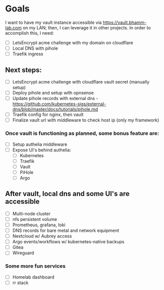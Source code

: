 # Goals
I want to have my vault instance accessible via https://vault.bhamm-lab.com on my LAN; then, I can leverage it in other projects. In order to accomplish this, I need:
- [ ] LetsEncrypt acme challenge with my domain on cloudflare
- [ ] Local DNS with pihole
- [ ] Traefik ingress

## Next steps:
- [ ] LetsEncrypt acme challenge with cloudflare vault secret (manually setup)
- [ ] Deploy pihole and setup with opnsense
- [ ] Update pihole records with external dns - https://github.com/kubernetes-sigs/external-dns/blob/master/docs/tutorials/pihole.md
- [ ] Traefik config for nginx, then vault
- [ ] Finalize vault url with middleware to check host ip (only my framework)

### Once vault is functioning as planned, some bonus feature are:
- [ ] Setup authelia middleware
- [ ] Expose UI's behind authelia:
  - [ ] Kubernetes
  - [ ] Traefik
  - [ ] Vault
  - [ ] PiHole
  - [ ] Argo

## After vault, local dns and some UI's are accessible
- [ ] Multi-node cluster
- [ ] nfs persistent volume
- [ ] Prometheus, grafana, loki
- [ ] DNS records for bare metal and network equipment
- [ ] Nextcloud w/ Aubrey access
- [ ] Argo events/workflows w/ kubernetes-native backups
- [ ] Gitea
- [ ] Wireguard

### Some more fun services
- [ ] Homelab dashboard
- [ ] rr stack
